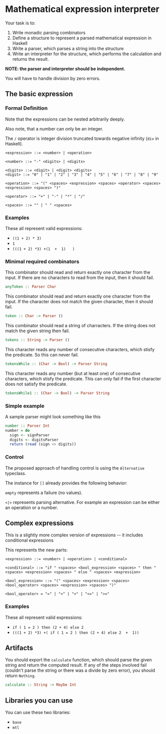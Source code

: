 # Mathematical expression interpreter

Your task is to:
1. Write monadic parsing combinators
2. Define a structure to represent a parsed mathematical expression in Haskell
3. Write a parser, which parses a string into the structure
4. Write an interpreter for the structure, which performs the calculation and returns the result.

**NOTE: the parser and interpreter should be independent.**

You will have to handle division by zero errors.

## The basic expression

### Formal Definition

Note that the expressions can be nested arbitrarily deeply.

Also note, that a number can only be an integer.

The `/` operator is integer division truncated towards negative infinity (`div` in Haskell).

```bnf
<expression> ::= <number> | <operation>

<number> ::= "-" <digits> | <digits>

<digits> ::= <digit> | <digit> <digits>
<digit> ::= "0" | "1" | "2" | "3" | "4" | "5" | "6" | "7" | "8" | "9"

<operation> ::= "(" <spaces> <expression> <spaces> <operator> <spaces> <expression> <spaces> ")"

<operator> ::= "+" | "-" | "*" | "/"

<spaces> ::= "" | " " <spaces>
```

### Examples

These all represent valid expressions:

- `((1 + 2) * 3)`
- `1`
- `(((1 + 2) *3) +(1  +  1)   )`

### Minimal required combinators

This combinator should read and return exactly one character from the input.
If there are no characters to read from the input, then it should fail.

```haskell
anyToken :: Parser Char
```

This combinator should read and return exactly one character from the input.
If the character does not match the given character, then it should fail.

```haskell
token :: Char -> Parser ()
```

This combinator should read a string of charracters. If the string does not match the given string then fail.

```haskell
tokens :: String -> Parser ()
```

This character reads any number of consecutive characters, which stisfy the predicate. So this can never fail.

```haskell
tokensWhile :: (Char -> Bool) -> Parser String
```

This character reads any number (but at least one) of consecutive characters, which stisfy the predicate. This can only fail if the first character does not satisfy the predicate.

```haskell
tokensWhile1 :: (Char -> Bool) -> Parser String
```

### Simple example

A sample parser might look something like this

```haskell
number :: Parser Int
number = do
  sign <- signParser
  digits <- digitsParser
  return (read (sign <> digits))
```

### Control

The proposed approach of handling control is using the `Alternative` typeclass.

The instance for `[]` already provides the following behavior:

`empty` represents a failure (no values).

`<|>` represents parsing alternative. For example an expression can be either an operation or a number.

## Complex expressions

This is a slightly more complex version of expressions -- it includes conditional expressions

This represents the new parts:

```bnf
<expression> ::= <number> | <operation> | <conditional>

<conditional> ::= "if " <spaces> <bool_expression> <spaces> " then " <spaces> <expression> <spaces> " else " <spaces> <expression>

<bool_expression> ::= "(" <spaces> <expression> <spaces> <bool_operator> <spaces> <expression> <spaces> ")"

<bool_operator> = "=" | "<" | ">" | "<=" | ">="
```

### Examples

These all represent valid expressions:

- `if ( 1 = 2 ) then (2 + 4) else 2`
- `(((1 + 2) *3) +( if ( 1 = 2 ) then (2 + 4) else 2  +  1))`

## Artifacts

You should export the `calculate` function, which should parse the given string and return the computed result. If any of the steps involved fail (couldn't parse the string or there was a divide by zero error), you should return `Nothing`.

```haskell
calculate :: String -> Maybe Int
```

## Libraries you can use

You can use these two libraries:
- `base`
- `mtl`

